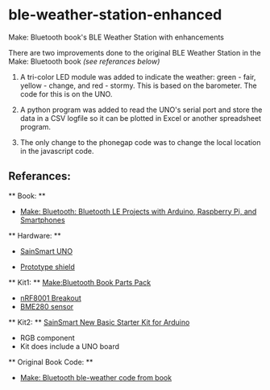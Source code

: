# ble-weather-station-enhanced
Make: Bluetooth book's BLE Weather Station with enhancements

There are two improvements done to the original BLE Weather Station in the Make: Bluetooth book *(see referances below)*

 1.  A tri-color LED module was added to indicate the weather: green - fair, yellow - change, and red - stormy.  This is based on the barometer.  The code for this is on the UNO.

 1. A python program was added to read the UNO's serial port and store the data in a CSV logfile so it can be plotted in Excel or another spreadsheet program.

1. The only change to the phonegap code was to change the local location in the javascript code.


## Referances:

** Book: **

  * [Make: Bluetooth: Bluetooth LE Projects with Arduino, Raspberry Pi, and Smartphones](https://www.amazon.com/gp/product/1457187094/ref=oh_aui_search_detailpage?ie=UTF8&psc=1)

** Hardware: **

  * [SainSmart UNO](https://www.amazon.com/gp/product/B006GX8IAY/ref=oh_aui_search_detailpage?ie=UTF8&psc=1)

  * [Prototype shield](https://www.amazon.com/gp/product/B00Q9YB7PI/ref=oh_aui_detailpage_o09_s00?ie=UTF8&psc=1)

** Kit1: **   [Make:Bluetooth Book Parts Pack](https://www.adafruit.com/products/3026)

  * [nRF8001 Breakout](https://www.adafruit.com/product/1697)
  * [BME280 sensor](https://www.adafruit.com/product/2652)

** Kit2: **  [SainSmart New Basic Starter Kit for Arduino](https://www.amazon.com/gp/product/B00UV7KAPM/ref=oh_aui_search_detailpage?ie=UTF8&psc=1)

  * RGB component
  * Kit does include a UNO board

** Original Book Code: **

  * [Make: Bluetooth ble-weather code from book](https://github.com/MakeBluetooth/ble-weather)
